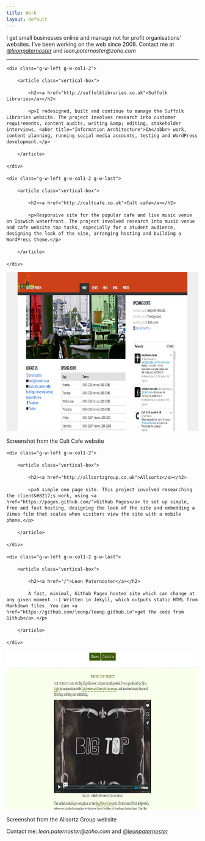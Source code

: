 ```yaml
---
title: Work
layout: default
---
```


<p class="primary">I get small businesses online and manage not for profit organisations&#8217; websites. I&#8217;ve been working on the web since 2008. Contact me at <em><a href="http://twitter.com/leonpaternoster">@leonpaternoster</a></em> and <em>leon.paternoster@zoho.com</em></p>
	
<hr>

<div class="g-row">

	<div class="g-w-left g-w-col1-2">
	
		<article class="vertical-box">
	
			<h2><a href="http://suffolklibraries.co.uk">Suffolk Libraries</a></h2>
	
			<p>I redesigned, built and continue to manage the Suffolk Libraries website. The project involves research into customer requirements, content audits, writing &amp; editing, stakeholder interviews, <abbr title="Information Architecture">IA</abbr> work, content planning, running social media accounts, testing and WordPress development.</p>
			
		</article>

	</div>
	
	<div class="g-w-left g-w-col1-2 g-w-last">
	
		<article class="vertical-box">

			<h2><a href="http://cultcafe.co.uk">Cult cafe</a></h2>
	
			<p>Responsive site for the popular cafe and live music venue on Ipswich waterfront. The project involved research into music venue and cafe website top tasks, especially for a student audience, designing the look of the site, arranging hosting and building a WordPress theme.</p>
			
		</article>

	</div>
	
</div>

<p><a class="imglink" href="http://cultcafe.co.uk"><img class="bleed" src="/images/cult.jpg" height="416" width="860" alt="Cult Cafe website screenshot"></a></p>

<p class="figcaption">Screenshot from the Cult Cafe website</p>

<div class="g-row">

	<div class="g-w-left g-w-col1-2">
	
		<article class="vertical-box">
	
			<h2><a href="http://allsortzgroup.co.uk">Allsortz</a></h2>
		
			<p>A simple one page site. This project involved researching the client&#8217;s work, using <a href="https://pages.github.com/">Github Pages</a> to set up simple, free and fast hosting, designing the look of the site and embedding a Vimeo film that scales when visitors view the site with a mobile phone.</p>
			
		</article>
		
	</div>
	
	<div class="g-w-left g-w-col1-2 g-w-last">
	
		<article class="vertical-box">

			<h2><a href="/">Leon Paternoster</a></h2>
		
			A fast, minimal, Github Pages hosted site which can change at any given moment :-) Written in Jekyll, which outputs static HTML from Markdown files. You can <a href="https://github.com/leonp/leonp.github.io">get the code from Github</a>.</p>
			
		</article>
		
	</div>
	
</div>

<p><a class="imglink" href="http://allsortzgroup.co.uk"><img class="bleed" src="/images/allsortz.jpg" height="416" width="860" alt="Allsortz Group website screenshot"></a></p>

<p class="figcaption">Screenshot from the Allsortz Group website</p>

<p class="primary">Contact me: <em>leon.paternoster@zoho.com</em> and <em><a href="http://twitter.com/leonpaternoster">@leonpaternoster</a></em></p>
